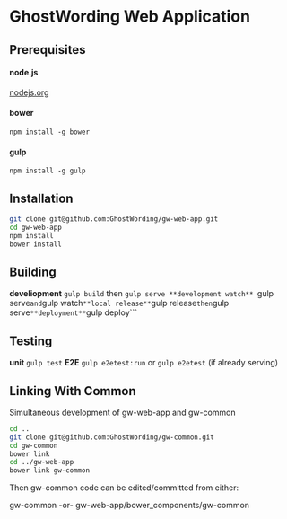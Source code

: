 GhostWording Web Application
============================

Prerequisites
-------------

#### node.js
[nodejs.org](http://nodejs.org)

#### bower
```npm install -g bower```

#### gulp
```npm install -g gulp```

Installation
------------

```sh
git clone git@github.com:GhostWording/gw-web-app.git
cd gw-web-app
npm install
bower install
```

Building
-----------------

**develiopment** ```gulp build``` then ```gulp serve
**development watch** ```gulp serve``` and ```gulp watch```
**local release** ```gulp release``` then ```gulp serve```
**deployment** ```gulp deploy```

Testing
-------

**unit** ```gulp test```
**E2E** ```gulp e2etest:run``` or ```gulp e2etest``` (if already serving)

Linking With Common
-------------------

Simultaneous development of gw-web-app and gw-common

```sh
cd ..
git clone git@github.com:GhostWording/gw-common.git
cd gw-common
bower link
cd ../gw-web-app
bower link gw-common
```

Then gw-common code can be edited/committed from either:

gw-common 
-or-
gw-web-app/bower_components/gw-common
